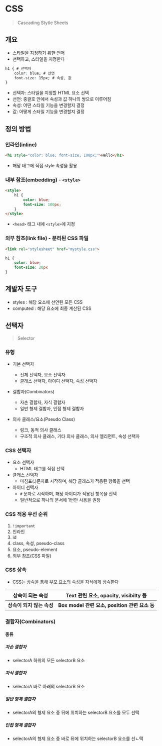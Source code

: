 # CSS

> Cascading Stytle Sheets

## 개요

- 스타일을 지정하기 위한 언어
- 선택하고, 스타일을 지정한다

```css
h1 { # 선택자
    color: blue; # 선언
    font-size: 15px; # 속성, 값
}
```

- 선택자: 스타일을 지정할 HTML 요소 선택
- 선언: 중괄호 안에서 속성과 값 하나의 쌍으로 이루어짐
- 속성: 어떤 스타일 기능을 변경할지 결정
- 값: 어떻게 스타일 기능을 변경할지 결정



## 정의 방법

### 인라인(inline)

```html
<h1 style="color: blue; font-size; 100px;">Hello</h1>
```

- 해당 태그에 직접 style 속성을 활용



### 내부 참조(embedding) - `<style>`

```html
<style>
    h1 {
        color: blue;
        font-size: 100px;
    }
</style>
```

- `<head>` 태그 내에 `<style>`에 지정



### 외부 참조(link file) - 분리된 CSS 파일

```html
<link rel="stylesheet" href="mystyle.css">
```

```css
h1 {
    color: blue;
    font-size: 20px
}
```



## 계발자 도구

- styles : 해당 요소에 선언된 모든 CSS
- computed : 해당 요소에 최종 계산된 CSS



## 선택자

> Selector

### 유형

- 기본 선택자
  - 전체 선택자, 요소 선택자
  - 클래스 선택자, 아이디 선택자, 속성 선택자
- 결합자(Combinators)
  - 자손 결합자, 자식 결합자
  - 일반 형제 결합자, 인접 형제 결합자

- 의사 클래스/요소(Pseudo Class)
  - 링크, 동적 의사 클래스
  - 구조적 의사 클래스, 기타 의사 클래스, 의사 엘리먼트, 속성 선택자




### CSS 선택자

- 요소 선택자
  - HTML 태그를 직접 선택
- 클래스 선택자
  - 마침표(.)문자로 시작하며, 해당 클래스가 적용된 항목을 선택
- 아이디 선택자
  - `#` 문자로 시작하며, 해당 아이디가 적용된 항목을 선택
  - 일반적으로 하나의 문서에 1번만 사용을 권장



### CSS 적용 우선 순위

1. `!important`
2. 인라인
3. id
4. class, 속성, pseudo-class
5. 요소, pseudo-element
6. 외부 참조(CSS 파일)



### CSS 상속

- CSS는 상속을 통해 부모 요소의 속성을 자식에게 상속한다

| 상속이 되는 속성          | Text 관련 요소, opacity, visibilty 등          |
| ------------------------- | ---------------------------------------------- |
| **상속이 되지 않는 속성** | **Box model 관련 요소, position 관련 요소 등** |



### 결합자(Combinators)

#### 종류

##### 자손 결합자

- selectorA 하위의 모든 selectorB 요소

##### 자식 결합자

- selectorA 바로 아래의 selectorB 요소

##### 일반 형제 결합자

- selectorA의 형제 요소 중 뒤에 위치하는 selectorB 요소를 모두 선택

##### 인접 형제 결합자

- selectorA의 형제 요소 중 바로 뒤에 위치하는 selectorB 요소를 선ㄴ택
